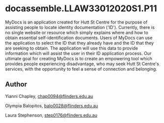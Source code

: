 # docassemble.LLAW33012020S1.P11

MyDocs is an application created for Hutt St Centre for the purpose of assisting people to locate identity documentation ('ID'). Currently, there is no single website or resource which simply explains where and how to obtain essential self-identification documents. Users of MyDocs can use the application to select the ID that they already have and the ID that they are seeking to obtain. The application will use this data to provide information which will assist the user in their ID application process. Our ultimate goal for creating MyDocs is to create an empowering tool which provides people experiencing disadvantage, who may seek Hutt St Centre's services, with the opportunity to feel a sense of connection and belonging.

## Author

Yianni Chapley, chap0094@flinders.edu.au

Olympia Balopitos, balo0028@flinders.edu.au

Laura Stephenson, step0176@flinders.edu.au
